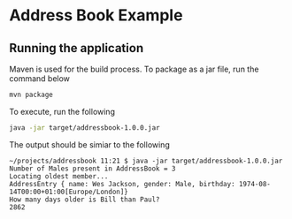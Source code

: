 # Address Book Example

## Running the application

Maven is used for the build process. To package as a jar file, run the command below

```bash
mvn package
```

To execute, run the following

```bash
java -jar target/addressbook-1.0.0.jar
```

The output should be simiar to the following

```
~/projects/addressbook 11:21 $ java -jar target/addressbook-1.0.0.jar
Number of Males present in AddressBook = 3
Locating oldest member...
AddressEntry { name: Wes Jackson, gender: Male, birthday: 1974-08-14T00:00+01:00[Europe/London]}
How many days older is Bill than Paul?
2862
```